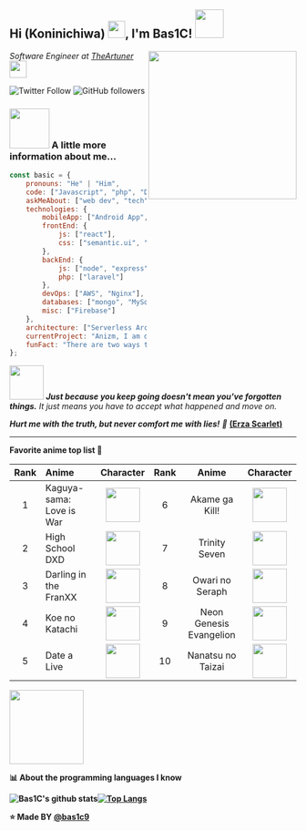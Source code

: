 

<h2>Hi (Koninichiwa) <img src="https://i.ibb.co/gV4nQNh/480785466182991874.png" width="30">, I'm Bas1C! <img src="https://aniturk.net/imgfooter.gif" width="50"></h2>
<img align='right' src="https://cdn.discordapp.com/attachments/533974559418875904/775837451909988362/b6166c79f65db461f571761041c88d6f.gif" width="260">
<p><em>Software Engineer at <a href="http://www.theartuner.com">TheArtuner</a><img src="https://media.giphy.com/media/WUlplcMpOCEmTGBtBW/giphy.gif" width="30"> 
</em></p>

![Twitter Follow](https://img.shields.io/twitter/follow/bas1c9?label=Follow)
![GitHub followers](https://img.shields.io/github/followers/bas1c9?label=Follow&style=social)

### <img src="https://cdn.discordapp.com/attachments/533974559418875904/775823703199055922/tobiichi-angel-88915_orig.gif" width="70"> A little more information about me...

```javascript
const basic = {
    pronouns: "He" | "Him",
    code: ["Javascript", "php", "Dart"],
    askMeAbout: ["web dev", "tech", "app dev", "designer"],
    technologies: {
        mobileApp: ["Android App", "ios App"],
        frontEnd: {
            js: ["react"],
            css: ["semantic.ui", "bootstrap"]
        },
        backEnd: {
            js: ["node", "express"],
            php: ["laravel"]
        },
        devOps: ["AWS", "Nginx"],
        databases: ["mongo", "MySql", "sqlite"],
        misc: ["Firebase"]
    },
    architecture: ["Serverless Architecture", "Progressive web applications", "Single page applications"],
    currentProject: "Anizm, I am developing AniTurk sites. I am also developing mobile application for AniTurk.",
    funFact: "There are two ways to write error-free programs; only the third one works"
};
```

<img src="https://media.giphy.com/media/fAPSAU9ZEUs3cswwI4/giphy.gif" width="60"> <em><b>Just because you keep going doesn't mean you've forgotten things.</b> It just means you have to accept what happened and move on.</em>

<em><b>Hurt me with the truth, but never comfort me with lies!</b> 🥰</em> <u><b>(Erza Scarlet)<b></u>

---
<!--START_SECTION:waka-->
**Favorite anime top list 🐤** 

| Rank          | Anime         | Character  | Rank   | Anime | Character |
|:-------------:|:--------------|:----------:|:------:|:-----:|:---------:|
| 1             | Kaguya-sama: Love is War | <img src="https://cdn.discordapp.com/attachments/533974559418875904/775816344477761576/kaguya.png" width="60"> | 6 | Akame ga Kill! | <img src="https://cdn.discordapp.com/attachments/533974559418875904/775828403634044958/mine.png" width="60"> |
| 2 | High School DXD |   <img src="https://cdn.discordapp.com/attachments/533974559418875904/775815194555187260/koneko.png" width="60"> | 7 | Trinity Seven | <img src="https://cdn.discordapp.com/attachments/533974559418875904/775829357385351218/yuikurata.png" width="60"> |
| 3 | Darling in the FranXX | <img src="https://cdn.discordapp.com/attachments/533974559418875904/775819491757391932/zerotwo.png" width="60"> | 8 | Owari no Seraph | <img src="https://cdn.discordapp.com/attachments/533974559418875904/775830038599565362/shinoa.png" width="60"> |
| 4 | Koe no Katachi | <img src="https://cdn.discordapp.com/attachments/533974559418875904/775820567738712084/nishimiya.png" width="60"> | 9 | Neon Genesis Evangelion | <img src="https://cdn.discordapp.com/attachments/533974559418875904/775830648128536587/asuka.png" width="60"> |
| 5 | Date a Live | <img src="https://cdn.discordapp.com/attachments/533974559418875904/775820949789736970/origami.png" width="60"> | 10 | Nanatsu no Taizai | <img src="https://cdn.discordapp.com/attachments/533974559418875904/775831474809208882/ban.png" width="60"> |

<a href="https://myanimelist.net/animelist/Bas1C9"><img src="https://cdn.discordapp.com/attachments/533974559418875904/775826045533552680/1fHXTpbr3RY4_1s0g3ifjtQ.png" width="130"></a> 

📊 **About the programming languages I know** 

![Bas1C's github stats](https://github-readme-stats.vercel.app/api?username=bas1c9&show_icons=true&theme=radical)[![Top Langs](https://github-readme-stats.vercel.app/api/top-langs/?username=bas1c9&show_icons=true&theme=radical)](https://github.com/bas1c9/github-readme-stats)




⭐️ Made BY [@bas1c9](https://github.com/bas1c9)
